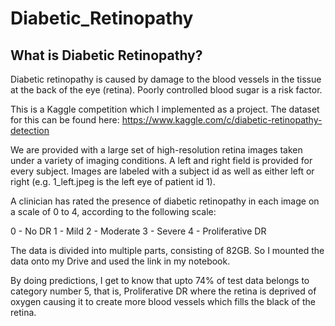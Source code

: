 # Diabetic_Retinopathy
## What is Diabetic Retinopathy?
Diabetic retinopathy is caused by damage to the blood vessels in the tissue at the back of the eye (retina). Poorly controlled blood sugar is a risk factor.

This is a Kaggle competition which I implemented as a project. The dataset for this can be found here:
https://www.kaggle.com/c/diabetic-retinopathy-detection

We are provided with a large set of high-resolution retina images taken under a variety of imaging conditions. A left and right field is provided for every subject. Images are labeled with a subject id as well as either left or right (e.g. 1_left.jpeg is the left eye of patient id 1).

A clinician has rated the presence of diabetic retinopathy in each image on a scale of 0 to 4, according to the following scale:

0 - No DR
1 - Mild
2 - Moderate
3 - Severe
4 - Proliferative DR

The data is divided into multiple parts, consisting of 82GB. So I mounted the data onto my Drive and used the link in my notebook.

By doing predictions, I get to know that upto 74% of test data belongs to category number 5, that is, Proliferative DR where the retina is deprived of oxygen causing it to create more blood vessels which fills the black of the retina.
